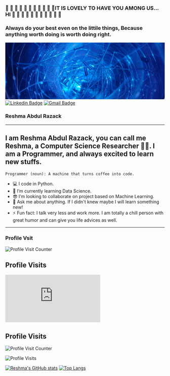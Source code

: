 

###  👋 👋 👋 👋 👋 👋 👋 👋 👋 👋 👋IT IS LOVELY TO HAVE YOU AMONG US... HI 👋 👋 👋 👋 👋 👋 👋 👋 👋 👋 👋

### Always do your best even on the littile things, Because anything worth doing is worth doing right. 

![alt text](https://github.com/ReshmaAdbulRazack/ReshmaAdbulRazack/blob/main/github.jpeg)
[![Linkedin Badge](https://img.shields.io/badge/LinkedIn-blue?style=flat-square&logo=Linkedin&logoColor=white&link=https://www.linkedin.com/in/reshma-razack-5414268b/)](https://www.linkedin.com/in/reshma-razack-5414268b/)
[![Gmail Badge](https://img.shields.io/badge/-reshmarazack01@gmail.com-c14438?style=flat-square&logo=Gmail&logoColor=white&link=mailto:reshmarazack01@gmail.com)](reshmarazack01@gmail.com)

### Reshma Abdul Razack 
---


<!-- [![wordPress Badge](https://img.shields.io/badge/Wordpress-blue?style=flat-square&logo=Wordpress&logoColor=white&link=https://sajanrajtd.wordpress.com/)](https://sajanrajtd.wordpress.com/)
[![Linkedin Badge](https://img.shields.io/badge/LinkedIn-blue?style=flat-square&logo=Linkedin&logoColor=white&link=https://www.linkedin.com/in/sajanraj-t-d-723226111/)](https://www.linkedin.com/in/sajanraj-t-d-723226111/)
[![Gmail Badge](https://img.shields.io/badge/-sajanraj.t.d@gmail.com-c14438?style=flat-square&logo=Gmail&logoColor=white&link=mailto:sajanraj.t.d@gmail.com)](sajanraj.t.d@gmail.com)
[![YouTube Badge](https://img.shields.io/badge/YouTube-red?style=flat-square&logo=YouTube&logoColor=white&link=https://www.youtube.com/channel/UCuU487YFBNr8Iq3SIjZdfAw)](https://www.youtube.com/channel/UCuU487YFBNr8Iq3SIjZdfAw)  -->


<!-- ---
### Hola Amigo👋
--- -->
I am Reshma Abdul Razack, you can call me Reshma, a Computer Science Researcher :student:. I am a Programmer, and always excited to learn new stuffs. 
---


```
Programmer (noun): A machine that turns coffee into code.
```
- :computer: I code in Python.
- 🌱 I’m currently learning Data Science.
- 😎 I’m looking to collaborate on project based on Machine Learning.
- 💬 Ask me about anything. If I didn't knew maybe I will learn something new!
- ⚡ Fun fact: I talk very less and work more. I am totally a chill person with great humor and can give you life advices as well.


----------------------------------------------

### Profile Vsit

![Profile Visit Counter](https://your-counter-image-url-here)


## Profile Visits

![Profile Visit Counter](https://hitwebcounter.com/counter/counter.php?page=18436927&style=0005&nbdigits=5&type=page&initCount=0)
                                  
                

## Profile Visits
![Profile Visit Counter](https://your-counter-image-url-here)


![Profile Visits](https://komarev.com/ghpvc/?username=reshmarazack&color=blue)



[![Reshma's GitHub stats](https://github-readme-stats.vercel.app/api?username=ReshmaAdbulRazack&show_icons=true&theme=radical)](https://github.com/ReshmaAdbulRazack/github-readme-stats) [![Top Langs](https://github-readme-stats.vercel.app/api/top-langs/?username=ReshmaAdbulRazack&layout=compact&theme=radical)](https://github.com/ReshmaAdbulRazack/github-readme-stats)
